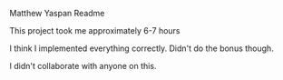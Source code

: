 Matthew Yaspan Readme

This project took me approximately 6-7 hours

I think I implemented everything correctly. Didn't do the bonus though.

I didn't collaborate with anyone on this.
